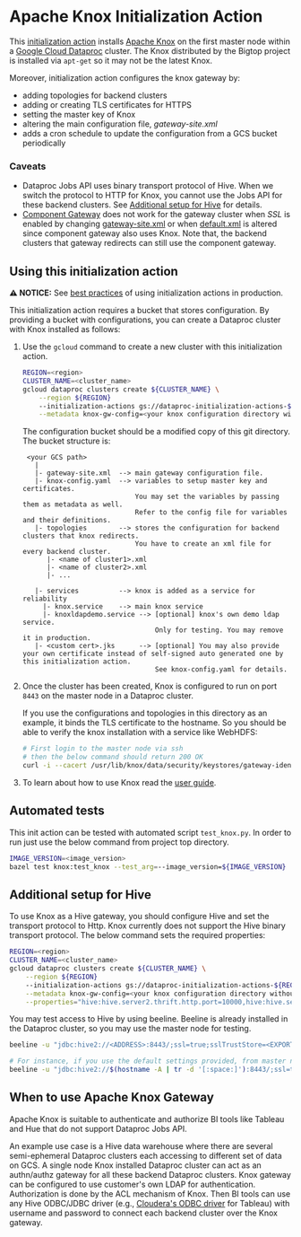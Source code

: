 # Apache Knox Initialization Action

This [initialization action](https://cloud.google.com/dataproc/init-actions)
installs [Apache Knox](https://knox.apache.org/) on the first master node within a
[Google Cloud Dataproc](https://cloud.google.com/dataproc) cluster. The Knox distributed
by the Bigtop project is installed via `apt-get` so it may not be the latest Knox.

Moreover, initialization action configures the knox gateway by:
- adding topologies for backend clusters
- adding or creating TLS certificates for HTTPS
- setting the master key of Knox
- altering the main configuration file, *gateway-site.xml*
- adds a cron schedule to update the configuration from a GCS bucket periodically


### Caveats

 - Dataproc Jobs API uses binary transport protocol of Hive. When we switch the protocol to HTTP for Knox, you cannot use the Jobs API for these backend clusters. See [Additional setup for Hive](#additional-setup-for-hive) for details.
 - [Component Gateway](https://cloud.google.com/dataproc/docs/concepts/accessing/dataproc-gateways) does not work for the gateway cluster when *SSL* is enabled by changing [gateway-site.xml](./gateway-site.xml) or when [default.xml](./topologies/default.xml) is altered since component gateway also uses Knox. Note that, the backend clusters that gateway redirects can still use the component gateway.

## Using this initialization action

**:warning: NOTICE:** See [best practices](/README.md#how-initialization-actions-are-used) of using initialization actions in production.

This initialization action requires a bucket that stores configuration. By providing a bucket with configurations, you can create a Dataproc cluster with Knox installed as follows:

1.  Use the `gcloud` command to create a new cluster with this initialization
    action. 

    ```bash
    REGION=<region>
    CLUSTER_NAME=<cluster_name>
    gcloud dataproc clusters create ${CLUSTER_NAME} \
        --region ${REGION}
        --initialization-actions gs://dataproc-initialization-actions-${REGION}/knox/knox.sh \
        --metadata knox-gw-config=<your knox configuration directory without gs:// prefix>
    ```
    The configuration bucket should be a modified copy of this git directory. The bucket structure is:
    ```
     <your GCS path>
       |
       |- gateway-site.xml  --> main gateway configuration file.
       |- knox-config.yaml  --> variables to setup master key and certificates. 
                                You may set the variables by passing them as metadata as well. 
                                Refer to the config file for variables and their definitions.
       |- topologies        --> stores the configuration for backend clusters that knox redirects. 
                                You have to create an xml file for every backend cluster.
          |- <name of cluster1>.xml  
          |- <name of cluster2>.xml
          |- ...

       |- services          --> knox is added as a service for reliability
         |- knox.service    --> main knox service 
         |- knoxldapdemo.service --> [optional] knox's own demo ldap service. 
                                     Only for testing. You may remove it in production.
       |- <custom cert>.jks      --> [optional] You may also provide your own certificate instead of self-signed auto generated one by this initialization action.
                                     See knox-config.yaml for details.
    ```


2.  Once the cluster has been created, Knox is configured to run on port `8443`
    on the master node in a Dataproc cluster.

    If you use the configurations and topologies in this directory as an example, it binds the TLS certificate to the hostname. So you should be able to verify the knox installation with a service like WebHDFS:
    ```bash
    # First login to the master node via ssh
    # then the below command should return 200 OK
    curl -i --cacert /usr/lib/knox/data/security/keystores/gateway-identity.pem  -u guest:guest-password -X GET "https://$(hostname -A | tr -d '[:space:]'):8443/gateway/example-hive-nonpii/webhdfs/v1/?op=LISTSTATUS"
    ```

3.  To learn about how to use Knox read the [user guide](https://knox.apache.org/books/knox-1-1-0/user-guide.html).

## Automated tests

This init action can be tested with automated script `test_knox.py`. In order to
run just use the below command from project top directory.

```bash
IMAGE_VERSION=<image_version>
bazel test knox:test_knox --test_arg=--image_version=${IMAGE_VERSION}
```

## Additional setup for Hive

To use Knox as a Hive gateway, you should configure Hive and set the transport protocol to Http. Knox currently does not support the Hive binary transport protocol. The below command sets the required properties:

```bash
REGION=<region>
CLUSTER_NAME=<cluster_name>
gcloud dataproc clusters create ${CLUSTER_NAME} \
    --region ${REGION}
    --initialization-actions gs://dataproc-initialization-actions-${REGION}/knox/knox.sh \
    --metadata knox-gw-config=<your knox configuration directory without gs:// prefix> \
    --properties="hive:hive.server2.thrift.http.port=10000,hive:hive.server2.thrift.http.path=cliservice,hive:hive.server2.transport.mode=http"
```

You may test access to Hive by using beeline. Beeline is already installed in the Dataproc cluster, so you may use the master node for testing.

```bash
beeline -u "jdbc:hive2://<ADDRESS>:8443/;ssl=true;sslTrustStore=<EXPORTED_JKS>;trustStorePassword=<MASTER_SECRET>;transportMode=http;httpPath=gateway/<TOPOLOGY_NAME>/hive" -n <username> -p <password>

# For instance, if you use the default settings provided, from master node:
beeline -u "jdbc:hive2://$(hostname -A | tr -d '[:space:]'):8443/;ssl=true;sslTrustStore=/usr/lib/knox/data/security/keystores/gateway-client.jks;trustStorePassword=secret;transportMode=http;httpPath=gateway/example-hive-nonpii/hive" -n admin -p admin-password
```

## When to use Apache Knox Gateway

Apache Knox is suitable to authenticate and authorize BI tools like Tableau and Hue that do not support Dataproc Jobs API.

An example use case is a Hive data warehouse where there are several semi-ephemeral Dataproc clusters each accessing to different set of data on GCS. A single node Knox installed Dataproc cluster can act as an authn/authz gateway for all these backend Dataproc clusters. Knox gateway can be configured to use customer's own LDAP for authentication. Authorization is done by the ACL mechanism of Knox. Then BI tools can use any Hive ODBC/JDBC driver (e.g., [Cloudera's ODBC driver](https://www.cloudera.com/downloads/connectors/hive/odbc/2-6-4.html) for Tableau) with username and password to connect each backend cluster over the Knox gateway. 
